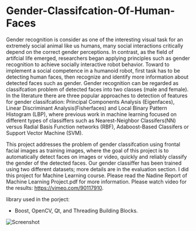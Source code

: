 Gender-Classifcation-Of-Human-Faces
===================================
Gender recognition is consider as one of the interesting visual task for an extremely social animal like us humans, many social interactions critically depend on the correct gender perceptions. In contrast, as the field of artifcial life emerged, researchers began applying principles such as gender recognition to achieve socially interactive robot behavior. Toward to implement a social competence in a humanoid robot, first task has to be detecting human faces, then recognize and identify more information about detected faces such as gender. Gender recognition can be regarded as classifcation problem of detected faces
into two classes (male and female). In the literature there are three popular approaches to detection of features for gender classifcation: Principal Components Analysis (Eigenfaces), Linear Discriminant Analysis(Fisherfaces) and Local Binary Pattern Histogram (LBP), where previous work in machine learning focused on different types of classiffers such as Nearest-Neighbor Classifers(NN) versus Radial Basis Function networks (RBF), Adaboost-Based Classifers or Support Vector Machine (SVM).

This project addresses the problem of gender classifcation using frontal facial images as training images, where the goal of this project is to automatically detect faces on images or video, quickly and reliably classify the gender of the detected faces. Our gender classiffer has been trained using two different datasets; more details are in the evaluation section. I did this project for Machine Learning course. Please read the Nadine Report of Machine Learning Project.pdf for more information. Please watch video for the results: https://vimeo.com/90117910.

library used in the porject:
- Boost, OpenCV, Qt, and Threading Building Blocks.

![Screenshot](https://github.com/NadineAB/GenderClassifcationOfHumanFaces/blob/master/Screen%20Shot%202018-08-06%20at%2020.01.17.png)
